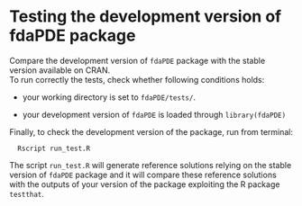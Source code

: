 # Testing the development version of fdaPDE package

Compare the development version of `fdaPDE` package with the stable version available on CRAN.  
To run correctly the tests, check whether following conditions holds:

  - your working directory is set to `fdaPDE/tests/`.
  
  - your development version of `fdaPDE` is loaded through `library(fdaPDE)`
  
Finally, to check the development version of the package, run from terminal:
```
  Rscript run_test.R
```
The script `run_test.R` will generate reference solutions relying on the stable version of `fdaPDE` package and it will compare these reference solutions with the outputs of your version of the package exploiting the R package `testthat`. 
